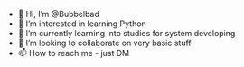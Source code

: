 - 👋 Hi, I’m @Bubbelbad
- 👀 I’m interested in learning Python
- 🌱 I’m currently learning into studies for system developing
- 💞️ I’m looking to collaborate on very basic stuff
- 📫 How to reach me - just DM

<!---
Bubbelbad/Bubbelbad is a ✨ special ✨ repository because its `README.md` (this file) appears on your GitHub profile.
You can click the Preview link to take a look at your changes.
--->
